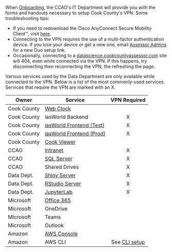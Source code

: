 When [Onboarding](People/Onboarding), the CCAO's IT Department will provide you with the forms and handouts necessary to setup Cook County's VPN. Some troubleshooting tips:

* If you need to redownload the Cisco AnyConnect Secure Mobility Client&trade;, visit [here](http://vpnclient.cookcountyil.gov).
* Connecting to the VPN requires the use of a multi-factor authentication device. If you lose your device or get a new one, email [Assessor Admins](mailto:Assessor.Admins@cookcountyil.gov) for a new Duo setup link.
* Occasionally, connecting to a [datascience.cookcountyassessor.com](https://datascience.cookcountyassessor.com) site will 404, even while connected via the VPN. If this happens, try disconnecting then reconnecting the VPN, the refreshing the page.

Various services used by the Data Department are only available while connected to the VPN. Below is a list of the most commonly-used services. Services that require the VPN are marked with an X.

| Owner   | Service | VPN Required | 
| ------- | ------- |:---:|
| Cook County | [Web Clock](https://www.cookcountyil.gov/cct) |  |
| Cook County | iasWorld Backend | X |
| Cook County | [iasWorld Frontend (Test)](http://iptsweb-tst.ccounty.com/) | X |
| Cook County | [iasWorld Frontend (Prod)](https://iptsweb.ccounty.com/) | X |
| Cook County | [Cook Viewer](https://maps.cookcountyil.gov/cookviewer/) |  |
| CCAO        | [Intranet](http://intranet/) | X |
| CCAO        | [SQL Server](http://10.129.122.31) | X |
| CCAO        | Shared Drives | X |
| Data Dept.  | [Shiny Server](https://datascience.cookcountyassessor.com/shiny/) | X |
| Data Dept.  | [RStudio Server](https://datascience.cookcountyassessor.com/rstudio/)| X |
| Data Dept.  | [JupyterLab](https://datascience.cookcountyassessor.com/jupyter/)| X |
| Microsoft   | [Office 365](https://outlook.office365.com/cookcountyil.gov) |  |
| Microsoft   | OneDrive |  |
| Microsoft   | Teams |  |
| Microsoft   | Outlook |  |
| Amazon      | [AWS Console](https://ccao-ds.signin.aws.amazon.com/console) |  |
| Amazon      | AWS CLI | See [CLI setup](How-To/Setup-the-AWS-Command-Line-Interface-and-Multi-factor-Authentication) |
